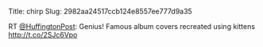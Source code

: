 Title: chirp
Slug: 2982aa24517ccb124e8557ee777d9a35

RT <a href="http://twitter.com/HuffingtonPost">@HuffingtonPost</a>: Genius! Famous album covers recreated using kittens <a href="http://t.co/2SJc6Vpo">http://t.co/2SJc6Vpo</a>
